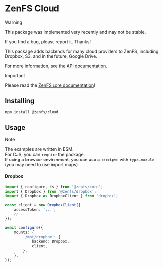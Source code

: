 # ZenFS Cloud

> [!WARNING]
> This package was implemented very recently and may not be stable.
>
> If you find a bug, please report it. Thanks!

This package adds backends for many cloud providers to ZenFS, including Dropbox, S3, and in the future, Google Drive.

For more information, see the [API documentation](https://zenfs.dev/cloud).

> [!IMPORTANT]
> Please read the [ZenFS core documentation](https://zenfs.dev/core)!

## Installing

```sh
npm install @zenfs/cloud
```

## Usage

> [!NOTE]
> The examples are written in ESM.  
> For CJS, you can `require` the package.  
> If using a browser environment, you can use a `<script>` with `type=module` (you may need to use import maps)

#### Dropbox

```ts
import { configure, fs } from '@zenfs/core';
import { Dropbox } from '@zenfs/dropbox';
import { Dropbox as DropboxClient } from 'dropbox';

const client = new DropboxClient({
	accessToken: '...',
	// ...
});

await configure({
	mounts: {
		'/mnt/dropbox': {
			backend: Dropbox,
			client,
		},
	},
});
```
